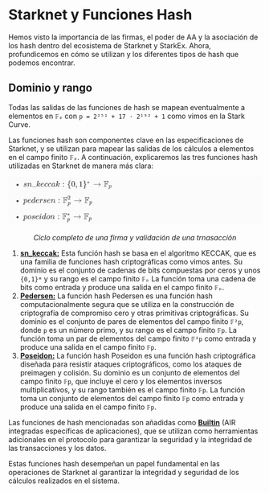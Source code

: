 # Starknet y Funciones Hash

Hemos visto la importancia de las firmas, el poder de AA y la asociación de los hash dentro del ecosistema de Starknet y StarkEx. Ahora, profundicemos en cómo se utilizan y los diferentes tipos de hash que podemos encontrar.

## Dominio y rango

Todas las salidas de las funciones de hash se mapean eventualmente a elementos en `𝔽ₚ` con `p = 2²⁵¹ + 17 ⋅ 2¹⁹² + 1`  como vimos en la Stark Curve.

Las funciones hash son componentes clave en las especificaciones de Starknet, y se utilizan para mapear las salidas de los cálculos a elementos en el campo finito `𝔽ₚ`. A continuación, explicaremos las tres funciones hash utilizadas en Starknet de manera más clara:


![graph](./assets/Stark_func_hash.png)
<div align="center">
<em>Ciclo completo de una firma y validación de una trnasacción</em>
</div>

1. [**sn_keccak:**](https://docs.starknet.io/documentation/architecture_and_concepts/Hashing/hash-functions/#starknet_keccak) Esta función hash se basa en el algoritmo KECCAK, que es una familia de funciones hash criptográficas como vimos antes. Su dominio es el conjunto de cadenas de bits compuestas por ceros y unos `{0,1}*` y su rango es el campo finito `𝔽ₚ` La función toma una cadena de bits como entrada y produce una salida en el campo finito `𝔽ₚ`.
2. [**Pedersen:**](https://docs.starknet.io/documentation/architecture_and_concepts/Hashing/hash-functions/#pedersen_hash) La función hash Pedersen es una función hash computacionalmente segura que se utiliza en la construcción de criptografía de compromiso cero y otras primitivas criptográficas. Su dominio es el conjunto de pares de elementos del campo finito `𝔽²p`, donde `p` es un número primo, y su rango es el campo finito `𝔽p`. La función toma un par de elementos del campo finito `𝔽²p` como entrada y produce una salida en el campo finito `𝔽p`.
3. [**Poseidon:**](https://docs.starknet.io/documentation/architecture_and_concepts/Hashing/hash-functions/#poseidon_hash) La función hash Poseidon es una función hash criptográfica diseñada para resistir ataques criptográficos, como los ataques de preimagen y colisión. Su dominio es un conjunto de elementos del campo finito `𝔽p`, que incluye el cero y los elementos inversos multiplicativos, y su rango también es el campo finito `𝔽p`. La función toma un conjunto de elementos del campo finito `𝔽p` como entrada y produce una salida en el campo finito `𝔽p`.

Las funciones de hash mencionadas son añadidas como [**Builtin**](https://mirror.xyz/0x7D1c14939AcEE5ca141c8beDF3474AFBf3884041/RTgQnMxeVGRCczih1pGXKy2KGFcU_xmf2NMx52wDgH0) (AIR integradas específicas de aplicaciones), que se utilizan como herramientas adicionales en el protocolo para garantizar la seguridad y la integridad de las transacciones y los datos.

Estas funciones hash desempeñan un papel fundamental en las operaciones de Starknet al garantizar la integridad y seguridad de los cálculos realizados en el sistema.